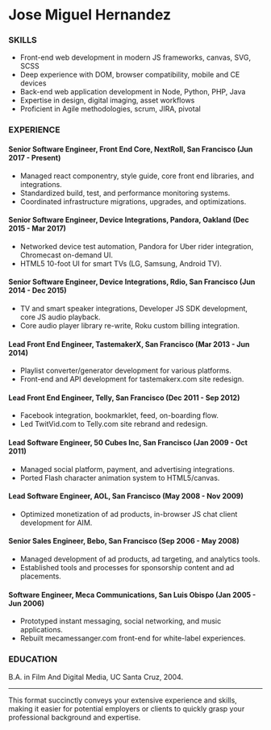 # Jose Miguel Hernandez

### SKILLS
- Front-end web development in modern JS frameworks, canvas, SVG, SCSS
- Deep experience with DOM, browser compatibility, mobile and CE devices
- Back-end web application development in Node, Python, PHP, Java
- Expertise in design, digital imaging, asset workflows
- Proficient in Agile methodologies, scrum, JIRA, pivotal

### EXPERIENCE

#### Senior Software Engineer, Front End Core, NextRoll, San Francisco (Jun 2017 - Present)
- Managed react componentry, style guide, core front end libraries, and integrations.
- Standardized build, test, and performance monitoring systems.
- Coordinated infrastructure migrations, upgrades, and optimizations.

#### Senior Software Engineer, Device Integrations, Pandora, Oakland (Dec 2015 - Mar 2017)
- Networked device test automation, Pandora for Uber rider integration, Chromecast on-demand UI.
- HTML5 10-foot UI for smart TVs (LG, Samsung, Android TV).

#### Senior Software Engineer, Device Integrations, Rdio, San Francisco (Jun 2014 - Dec 2015)
- TV and smart speaker integrations, Developer JS SDK development, core JS audio playback.
- Core audio player library re-write, Roku custom billing integration.

#### Lead Front End Engineer, TastemakerX, San Francisco (Mar 2013 - Jun 2014)
- Playlist converter/generator development for various platforms.
- Front-end and API development for tastemakerx.com site redesign.

#### Lead Front End Engineer, Telly, San Francisco (Dec 2011 - Sep 2012)
- Facebook integration, bookmarklet, feed, on-boarding flow.
- Led TwitVid.com to Telly.com site rebrand and redesign.

#### Lead Software Engineer, 50 Cubes Inc, San Francisco (Jan 2009 - Oct 2011)
- Managed social platform, payment, and advertising integrations.
- Ported Flash character animation system to HTML5/canvas.

#### Lead Software Engineer, AOL, San Francisco (May 2008 - Nov 2009)
- Optimized monetization of ad products, in-browser JS chat client development for AIM.

#### Senior Sales Engineer, Bebo, San Francisco (Sep 2006 - May 2008)
- Managed development of ad products, ad targeting, and analytics tools.
- Established tools and processes for sponsorship content and ad placements.

#### Software Engineer, Meca Communications, San Luis Obispo (Jan 2005 - Jun 2006)
- Prototyped instant messaging, social networking, and music applications.
- Rebuilt mecamessanger.com front-end for white-label experiences.

### EDUCATION
B.A. in Film And Digital Media, UC Santa Cruz, 2004.

---

This format succinctly conveys your extensive experience and skills, making it easier for potential employers or clients to quickly grasp your professional background and expertise.